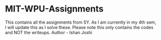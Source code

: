 # MIT-WPU-Assignments
This contains all the assignments from SY. As I am currently in my 4th sem, I will update this as I solve these. Please note this only contains the codes and NOT the writeups.
Author - Ishan Joshi
